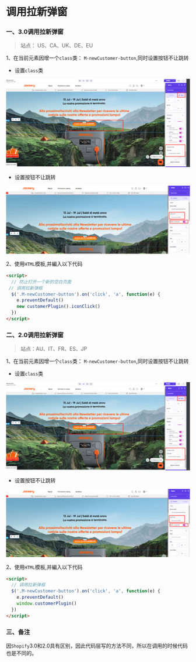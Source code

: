 # 调用拉新弹窗



### 一、3.0调用拉新弹窗

> 站点： US、CA、UK、DE、EU

1、在当前元素因增一个`class`类： `M-newCustomer-button`,同时设置按钮不让跳转

- 设置`class`类

![image](../../public/shogun/tip2.png)

- 设置按钮不让跳转

![image](../../public/shogun/tip1.png)

2、使用`HTML`模板,并編入以下代码

```html
<script>
  // 防止打开一个新的空白页面
 // 调用拉新弹框
  $('.M-newCustomer-button').on('click', 'a', function(e) {
    e.preventDefault()
    new customerPlugin().iconClick()
  })
</script>
```



### 二、2.0调用拉新弹窗

> 站点：AU、IT、FR、ES、JP

1、在当前元素因增一个`class`类： `M-newCustomer-button`,同时设置按钮不让跳转

- 设置`class`类

![image](../../public/shogun/tip2.png)

- 设置按钮不让跳转

![image](../../public/shogun/tip1.png)


2、使用`HTML`模板,并編入以下代码


```html
<script>
  // 调用拉新弹框
  $('.M-newCustomer-button').on('click', 'a', function(e) {
    e.preventDefault()
    window.customerPlugin()
  })
</script>
```
### 三、备注

因`Shopify`3.0和2.0具有区别，因此代码层写的方法不同，所以在调用的时候代码也是不同的。

